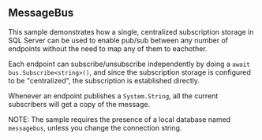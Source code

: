 ## MessageBus

This sample demonstrates how a single, centralized subscription storage in SQL Server can be used to enable pub/sub between any number of endpoints
without the need to map any of them to eachother.

Each endpoint can subscribe/unsubscribe independently by doing a `await bus.Subscribe<string>()`, and since the subscription storage is configured
to be "centralized", the subscription is established directly.

Whenever an endpoint publishes a `System.String`, all the current subscribers will get a copy of the message.

NOTE: The sample requires the presence of a local database named `messagebus`, unless you change the connection string.
